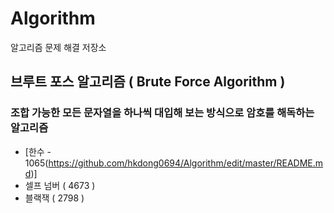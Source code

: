 # Algorithm
알고리즘 문제 해결 저장소

## 브루트 포스 알고리즘 ( Brute Force Algorithm )
### 조합 가능한 모든 문자열을 하나씩 대입해 보는 방식으로 암호를 해독하는 알고리즘
- [한수 - 1065(https://github.com/hkdong0694/Algorithm/edit/master/README.md)]
- 셀프 넘버 ( 4673 ) 
- 블랙잭 ( 2798 )
